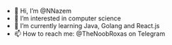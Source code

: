 - 👋 Hi, I’m @NNazem
- 👀 I’m interested in computer science 
- 🌱 I’m currently learning Java, Golang and React.js 
- 📫 How to reach me: @TheNoobRoxas on Telegram 

<!---
TheNoobRoxas/TheNoobRoxas is a ✨ special ✨ repository because its `README.md` (this file) appears on your GitHub profile.
You can click the Preview link to take a look at your changes.
--->

